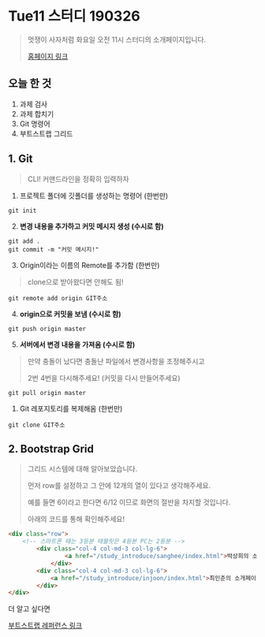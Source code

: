 # Tue11 스터디 190326

> 멋쟁이 사자처럼 화요일 오전 11시 스터디의 소개페이지입니다.
> 
> [홈페이지 링크](https://injoon35.github.io/study_introduce/)


## 오늘 한 것
1. 과제 검사
2. 과제 합치기
3. Git 명령어
4. 부트스트랩 그리드

## 1. Git
> CLI! 커맨드라인을 정확히 입력하자


1. 프로젝트 폴더에 깃폴더를 생성하는 명령어 (한번만)
``` shell
git init
```


2. **변경 내용을 추가하고 커밋 메시지 생성 (수시로 함)**
``` shell
git add .
git commit -m "커밋 메시지!"
```


3. Origin이라는 이름의 Remote를 추가함 (한번만)
> clone으로 받아왔다면 안해도 됨!
``` shell
git remote add origin GIT주소
```


4. **origin으로 커밋을 보냄 (수시로 함)**
``` shell
git push origin master
```


5. **서버에서 변경 내용을 가져옴 (수시로 함)**
> 만약 충돌이 났다면 충돌난 파일에서 변경사항을 조정해주시고
> 
> 2번 4번을 다시해주세요! (커밋을 다시 만들어주세요)
``` shell
git pull origin master
```


1. Git 레포지토리를 복제해옴 (한번만)
``` shell
git clone GIT주소
```


## 2. Bootstrap Grid
> 그리드 시스템에 대해 알아보았습니다.
> 
> 먼저 row를 설정하고 그 안에 12개의 열이 있다고 생각해주세요.
> 
> 예를 들면 6이라고 한다면 6/12 이므로 화면의 절반을 차지할 것입니다.
> 
> 아래의 코드를 통해 확인해주세요!


``` html
<div class="row">
    <!-- 스마트폰 때는 3등분 태블릿은 4등분 PC는 2등분 -->
        <div class="col-4 col-md-3 col-lg-6">
                <a href="/study_introduce/sanghee/index.html">박상희의 소개페이지입니다.</a>
            </div>
        <div class="col-4 col-md-3 col-lg-6">
            <a href="/study_introduce/injoon/index.html">최인준의 소개페이지입니다.</a>
        </div>
</div>
```

더 알고 싶다면 

[부트스트랩 레퍼런스 링크](https://getbootstrap.com/docs/4.3/layout/grid/)
